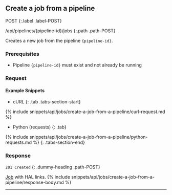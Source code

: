 ## Create a job from a pipeline

POST
{:.label .label-POST}

/api/pipelines/{pipeline-id}/jobs
{:.path .path-POST}

Creates a new job from the pipeline `{pipeline-id}`.

### Prerequisites
- Pipeline `{pipeline-id}` must exist and not already be running

### Request

#### Example Snippets
- cURL
{: .tab .tabs-section-start}

{% include snippets/api/jobs/create-a-job-from-a-pipeline/curl-request.md %}

- Python (requests)
{: .tab}

{% include snippets/api/jobs/create-a-job-from-a-pipeline/python-requests.md %}
{: .tabs-section-end}

### Response
`201 Created`
{: .dummy-heading .path-POST}

[Job](#job) with HAL links.
{% include snippets/api/jobs/create-a-job-from-a-pipeline/response-body.md %}

---
